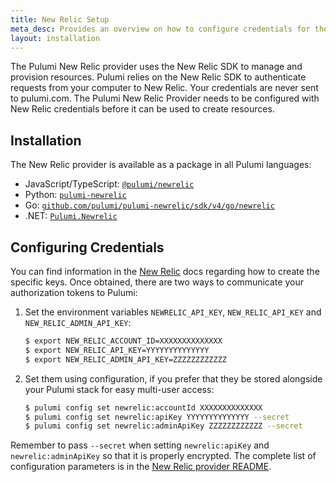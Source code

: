 ```yaml
---
title: New Relic Setup
meta_desc: Provides an overview on how to configure credentials for the Pulumi New Relic Provider.
layout: installation
---
```


The Pulumi New Relic provider uses the New Relic SDK to manage and provision resources.
Pulumi relies on the New Relic SDK to authenticate requests from your computer to New Relic. Your credentials are never sent
to pulumi.com.
The Pulumi New Relic Provider needs to be configured with New Relic credentials
before it can be used to create resources.

## Installation

The New Relic provider is available as a package in all Pulumi languages:

* JavaScript/TypeScript: [`@pulumi/newrelic`](https://www.npmjs.com/package/@pulumi/newrelic)
* Python: [`pulumi-newrelic`](https://pypi.org/project/pulumi-newrelic/)
* Go: [`github.com/pulumi/pulumi-newrelic/sdk/v4/go/newrelic`](https://github.com/pulumi/pulumi-newrelic)
* .NET: [`Pulumi.Newrelic`](https://www.nuget.org/packages/Pulumi.Newrelic)

## Configuring Credentials

You can find information in the [New Relic](https://docs.newrelic.com/docs/apis/intro-apis/new-relic-api-keys/) docs
regarding how to create the specific keys. Once obtained, there are two ways to communicate your authorization tokens to Pulumi:

1. Set the environment variables `NEWRELIC_API_KEY`, `NEW_RELIC_API_KEY` and `NEW_RELIC_ADMIN_API_KEY`:

    ```bash
    $ export NEW_RELIC_ACCOUNT_ID=XXXXXXXXXXXXXX
    $ export NEW_RELIC_API_KEY=YYYYYYYYYYYYYY
    $ export NEW_RELIC_ADMIN_API_KEY=ZZZZZZZZZZZZ
    ```

2. Set them using configuration, if you prefer that they be stored alongside your Pulumi stack for easy multi-user access:

    ```bash
    $ pulumi config set newrelic:accountId XXXXXXXXXXXXXX
    $ pulumi config set newrelic:apiKey YYYYYYYYYYYYYY --secret
    $ pulumi config set newrelic:adminApiKey ZZZZZZZZZZZZ --secret
    ```

Remember to pass `--secret` when setting `newrelic:apiKey` and `newrelic:adminApiKey` so that it is properly encrypted. The complete list of
configuration parameters is in the [New Relic provider README](https://github.com/pulumi/pulumi-newrelic/blob/master/README.md).
